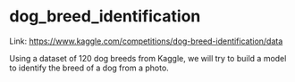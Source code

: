 # dog_breed_identification

Link: https://www.kaggle.com/competitions/dog-breed-identification/data

Using a dataset of 120 dog breeds from Kaggle, we will try to build a model to identify the breed of a dog from a photo.
